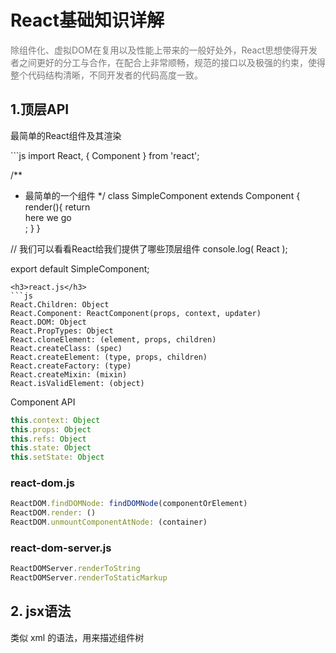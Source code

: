  <h1>React基础知识详解</h1>
<p style="color:#777">除组件化、虚拟DOM在复用以及性能上带来的一般好处外，React思想使得开发者之间更好的分工与合作，在配合上非常顺畅，规范的接口以及极强的约束，使得整个代码结构清晰，不同开发者的代码高度一致。</p>
<h2>1.顶层API</h2>
<p>最简单的React组件及其渲染</p>
```js
import React, { Component } from 'react';

/**
 * 最简单的一个组件
 */
class SimpleComponent extends Component {
  render(){
    return <div> here we go </div>;
  }
}

// 我们可以看看React给我们提供了哪些顶层组件
console.log( React );

export default SimpleComponent;
```
<h3>react.js</h3>
```js
React.Children: Object
React.Component: ReactComponent(props, context, updater)
React.DOM: Object
React.PropTypes: Object
React.cloneElement: (element, props, children)
React.createClass: (spec)
React.createElement: (type, props, children)
React.createFactory: (type)
React.createMixin: (mixin)
React.isValidElement: (object)
```
<span>Component API</span>
```js
this.context: Object
this.props: Object
this.refs: Object
this.state: Object
this.setState: Object
```
### react-dom.js
```js
ReactDOM.findDOMNode: findDOMNode(componentOrElement)
ReactDOM.render: ()
ReactDOM.unmountComponentAtNode: (container)
```
### react-dom-server.js
```js
ReactDOMServer.renderToString
ReactDOMServer.renderToStaticMarkup
```
## 2. jsx语法

<span>类似 xml 的语法，用来描述组件树</span>
